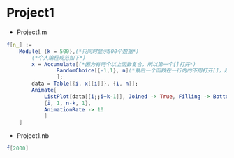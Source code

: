 # Project1

- Project1.m

~~~mathematica
f[n_] :=
    Module[ {k = 500},(*只同时显示500个数据*)
        (*个人编程规范如下*)
        x = Accumulate[(*因为有两个以上函数复合，所以第一个[]打开*)
                RandomChoice[{-1,1}, n](*最后一个函数在一行内的不用打开[]，超过一行的需打开[]*)
                ];
        data = Table[{i, x[[i]]}, {i, n}];
        Animate[
            ListPlot[data[[i;;i+k-1]], Joined -> True, Filling -> Bottom],(*参数太长的话第一个参数放同一行，其他参数换行*)
            {i, 1, n-k, 1},
            AnimationRate -> 10
            ]
    ]
~~~

- Project1.nb

~~~mathematica
f[2000]
~~~

